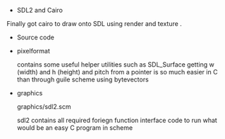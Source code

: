* SDL2 and Cairo

Finally got cairo to draw onto SDL using render and texture . 



* Source code

+ pixelformat 

  contains some useful helper utilities such as SDL_Surface getting w (width) and h (height) and pitch 
  from a pointer is so much easier in C than through guile scheme using bytevectors
   
+ graphics
  
  graphics/sdl2.scm
  
  sdl2 contains all required foriegn function interface code to run what would be an easy C program in scheme
  
  
